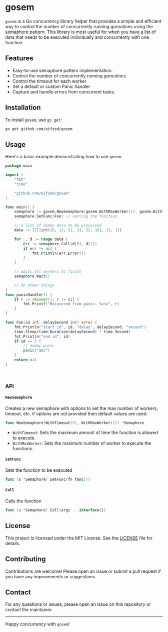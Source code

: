 # gosem

`gosem` is a Go concurrency library helper that provides a simple and efficient way to control the number of concurrently running goroutines using the semaphore pattern. This library is most useful for when you have a list of data that needs to be executed individually and concurrently with one function.

## Features

- Easy-to-use semaphore pattern implementation.
- Control the number of concurrently running goroutines.
- Control the timeout for each worker.
- Set a default or custom Panic handler
- Capture and handle errors from concurrent tasks.

## Installation

To install `gosem`, use `go get`:

```sh
go get github.com/eifzed/gosem
```

## Usage

Here's a basic example demonstrating how to use `gosem`:

```go
package main

import (
	"fmt"
	"time"

	"github.com/eifzed/gosem"
)

func main() {
	semaphore := gosem.NewSemaphore(gosem.WithMaxWorker(2), gosem.WithTimeout(5), gosem.WithPanicHandler(panicHandler))
	semaphore.SetFunc(Foo) // setting the function

	// a list of dummy data to be processed
	data := [][]int{{0, 1}, {1, 3}, {2, 10}, {3, 1}}

	for _, d := range data {
		err := semaphore.Call(d[0], d[1])
		if err != nil {
			fmt.Println(err.Error())
		}
	}

	// waits all workers to finish
	semaphore.Wait()

	// do other things
}
func panicHandler() {
	if r := recover(); r != nil {
		fmt.Printf("Recovered from panic: %v\n", r)
	}
}

func Foo(id int, delaySecond int) error {
	fmt.Println("start id", id, "delay", delaySecond, "second")
	time.Sleep(time.Duration(delaySecond) * time.Second)
	fmt.Println("end id", id)
	if id == 3 {
		// dummy panic
		panic("abc")
	}
	return nil
}




```

### API

#### `NewSemaphore`

Creates a new semaphore with options to set the max number of workers, timeout, etc. if options are not provided then default values are used.

```go
func NewSemaphore(WithTimeout(5), WithMaxWorker(2)) *Semaphore
```

- `WithTimeout`: Sets the maximum amount of time the function is allowed to execute.
- `WithMaxWorker`: Sets the maximum number of worker to execute the functions.

#### `SetFunc`

Sets the function to be executed
```go
func (s *Semaphore) SetFunc(fn func())
```

#### `Call`

Calls the function
```go
func (s *Semaphore) Call(args ...interface{})
```

## License

This project is licensed under the MIT License. See the [LICENSE](LICENSE) file for details.

## Contributing

Contributions are welcome! Please open an issue or submit a pull request if you have any improvements or suggestions.

## Contact

For any questions or issues, please open an issue on this repository or contact the maintainer.

---

Happy concurrency with `gosem`!
